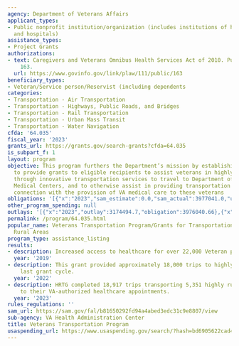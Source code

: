 ```yaml
---
agency: Department of Veterans Affairs
applicant_types:
- Public nonprofit institution/organization (includes institutions of higher education
  and hospitals)
assistance_types:
- Project Grants
authorizations:
- text: Caregivers and Veterans Omnibus Health Services Act of 2010. Pub. L. 111,
    163.
  url: https://www.govinfo.gov/link/plaw/111/public/163
beneficiary_types:
- Veteran/Service person/Reservist (including dependents
categories:
- Transportation - Air Transportation
- Transportation - Highways, Public Roads, and Bridges
- Transportation - Rail Transportation
- Transportation - Urban Mass Transit
- Transportation - Water Navigation
cfda: '64.035'
fiscal_year: '2023'
grants_url: https://grants.gov/search-grants?cfda=64.035
is_subpart_f: 1
layout: program
objective: This program furthers the Department’s mission by establishing a program
  to provide grants to eligible recipients to assist veterans in highly rural areas
  through innovative transportation services to travel to Department of Veterans Affairs
  Medical Centers, and to otherwise assist in providing transportation services in
  connection with the provision of VA medical care to these veterans
obligations: '[{"x":"2023","sam_estimate":0.0,"sam_actual":3977041.0,"usa_spending_actual":4332889.67},{"x":"2024","sam_estimate":0.0,"sam_actual":6365411.0,"usa_spending_actual":5934884.13},{"x":"2025","sam_estimate":0.0,"sam_actual":10000000.0,"usa_spending_actual":0.0}]'
other_program_spending: null
outlays: '[{"x":"2023","outlay":3174494.7,"obligation":3976040.66},{"x":"2024","outlay":0.0,"obligation":6364411.31},{"x":"2025","outlay":0.0,"obligation":0.0}]'
permalink: /program/64.035.html
popular_name: Veterans Transportation Program/Grants for Transportation in Highly
  Rural Areas
program_type: assistance_listing
results:
- description: Increased access to healthcare for over 22,000 Veteran passengers.
  year: '2019'
- description: This grant provided approximately 18,000 trips to highly rural veterans
    last grant cycle.
  year: '2022'
- description: HRTG completed 18,917 trips transporting 5,351 highly rural Veterans
    to their VA-authorized healthcare appointments.
  year: '2023'
rules_regulations: ''
sam_url: https://sam.gov/fal/b81650292fd94a4abed3edc31c9e8807/view
sub-agency: VA Health Administration Center
title: Veterans Transportation Program
usaspending_url: https://www.usaspending.gov/search/?hash=bd6905622cad41acc47b6eeff65cbde3
---
```

